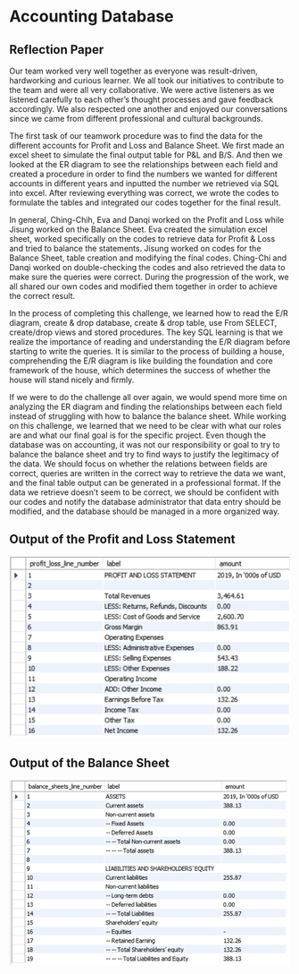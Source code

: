 # Accounting Database

## Reflection Paper

Our team worked very well together as everyone was result-driven, hardworking and curious learner. We all took our initiatives to contribute to the team and were all very collaborative. We were active listeners as we listened carefully to each other’s thought processes and gave feedback accordingly. We also respected one another and enjoyed our conversations since we came from different professional and cultural backgrounds.

The first task of our teamwork procedure was to find the data for the different accounts for Profit and Loss and Balance Sheet. We first made an excel sheet to simulate the final output table for P&L and B/S. And then we looked at the ER diagram to see the relationships between each field and created a procedure in order to find the numbers we wanted for different accounts in different years and inputted the number we retrieved via SQL into excel. After reviewing everything was correct, we wrote the codes to formulate the tables and integrated our codes together for the final result. 

In general, Ching-Chih, Eva and Danqi worked on the Profit and Loss while Jisung worked on the Balance Sheet. Eva created the simulation excel sheet, worked specifically on the codes to retrieve data for Profit & Loss and tried to balance the statements. Jisung worked on codes for the Balance Sheet, table creation and modifying the final codes. Ching-Chi and Danqi worked on double-checking the codes and also retrieved the data to make sure the queries were correct. During the progression of the work, we all shared our own codes and modified them together in order to achieve the correct result. 

In the process of completing this challenge, we learned how to read the E/R diagram, create & drop database, create & drop table, use From SELECT, create/drop views and stored procedures. The key SQL learning is that we realize the importance of reading and understanding the E/R diagram before starting to write the queries. It is similar to the process of building a house, comprehending the E/R diagram is like building the foundation and core framework of the house, which determines the success of whether the house will stand nicely and firmly. 

If we were to do the challenge all over again, we would spend more time on analyzing the ER diagram and finding the relationships between each field instead of struggling with how to balance the balance sheet. While working on this challenge, we learned that we need to be clear with what our roles are and what our final goal is for the specific project. Even though the database was on accounting, it was not our responsibility or goal to try to balance the balance sheet and try to find ways to justify the legitimacy of the data. We should focus on whether the relations between fields are correct, queries are written in the correct way to retrieve the data we want, and the final table output can be generated in a professional format. If the data we retrieve doesn’t seem to be correct, we should be confident with our codes and notify the database administrator that data entry should be modified, and the database should be managed in a more organized way.

## Output of the Profit and Loss Statement

![](images/Profit-and-Loss-Statement.png)

## Output of the Balance Sheet

![](images/Balance-Sheet.png)
